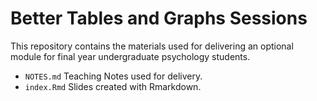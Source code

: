 # Better Tables and Graphs Sessions

This repository contains the materials used for delivering an optional module for final year undergraduate psychology students.

* `NOTES.md` Teaching Notes used for delivery.
* `index.Rmd` Slides created with Rmarkdown.
